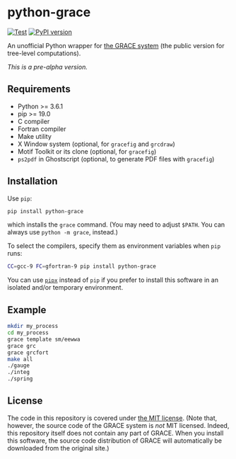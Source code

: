 python-grace
============

[![Test](https://github.com/tueda/python-grace/workflows/Test/badge.svg?branch=master)](https://github.com/tueda/python-grace/actions?query=branch:master)
[![PyPI version](https://badge.fury.io/py/python-grace.svg)](https://pypi.org/project/python-grace/)

An unofficial Python wrapper for [the GRACE system](https://minami-home.kek.jp/)
(the public version for tree-level computations).

*This is a pre-alpha version.*


Requirements
------------

- Python >= 3.6.1
- pip >= 19.0
- C compiler
- Fortran compiler
- Make utility
- X Window system (optional, for `gracefig` and `grcdraw`)
- Motif Toolkit or its clone (optional, for `gracefig`)
- `ps2pdf` in Ghostscript (optional, to generate PDF files with `gracefig`)


Installation
------------

Use `pip`:
```sh
pip install python-grace
```
which installs the `grace` command.
(You may need to adjust `$PATH`.
You can always use `python -m grace`, instead.)

To select the compilers, specify them as environment variables when `pip` runs:
```sh
CC=gcc-9 FC=gfortran-9 pip install python-grace
```

You can use [`pipx`](https://pipxproject.github.io/pipx/) instead of `pip`
if you prefer to install this software in an isolated and/or temporary environment.


Example
-------

```sh
mkdir my_process
cd my_process
grace template sm/eewwa
grace grc
grace grcfort
make all
./gauge
./integ
./spring
```


License
-------

The code in this repository is covered under
[the MIT license](https://github.com/tueda/python-grace/blob/master/LICENSE).
(Note that, however, the source code of the GRACE system is *not* MIT licensed.
Indeed, this repository itself does not contain any part of GRACE.
When you install this software, the source code distribution of GRACE will
automatically be downloaded from the original site.)
